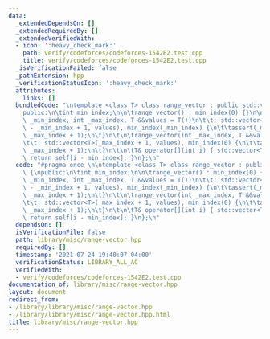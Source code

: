 ```yaml
---
data:
  _extendedDependsOn: []
  _extendedRequiredBy: []
  _extendedVerifiedWith:
  - icon: ':heavy_check_mark:'
    path: verify/codeforces/codeforces-1542E2.test.cpp
    title: verify/codeforces/codeforces-1542E2.test.cpp
  _isVerificationFailed: false
  _pathExtension: hpp
  _verificationStatusIcon: ':heavy_check_mark:'
  attributes:
    links: []
  bundledCode: "\ntemplate <class T> class range_vector : public std::vector<T> {\n\
    public:\n\tint min_index;\n\n\trange_vector() : min_index(0) {}\n\n\trange_vector(int\
    \ _min_index, int _max_index, T &&values = T())\n\t\t: std::vector<T>(_max_index\
    \ - _min_index + 1, values), min_index(_min_index) {\n\t\tassert(_min_index <=\
    \ _max_index + 1);\n\t}\n\t\n\trange_vector(int _max_index, T &&values = T())\n\
    \t\t: std::vector<T>(_max_index + 1, values), min_index(0) {\n\t\tassert(0 <=\
    \ _max_index + 1);\n\t}\n\t\n\tT& operator[](int i) { std::vector<T> &self = *this;\
    \ return self[i - min_index]; }\n};\n"
  code: "#pragma once \n\ntemplate <class T> class range_vector : public std::vector<T>\
    \ {\npublic:\n\tint min_index;\n\n\trange_vector() : min_index(0) {}\n\n\trange_vector(int\
    \ _min_index, int _max_index, T &&values = T())\n\t\t: std::vector<T>(_max_index\
    \ - _min_index + 1, values), min_index(_min_index) {\n\t\tassert(_min_index <=\
    \ _max_index + 1);\n\t}\n\t\n\trange_vector(int _max_index, T &&values = T())\n\
    \t\t: std::vector<T>(_max_index + 1, values), min_index(0) {\n\t\tassert(0 <=\
    \ _max_index + 1);\n\t}\n\t\n\tT& operator[](int i) { std::vector<T> &self = *this;\
    \ return self[i - min_index]; }\n};\n"
  dependsOn: []
  isVerificationFile: false
  path: library/misc/range-vector.hpp
  requiredBy: []
  timestamp: '2021-07-24 19:40:07-04:00'
  verificationStatus: LIBRARY_ALL_AC
  verifiedWith:
  - verify/codeforces/codeforces-1542E2.test.cpp
documentation_of: library/misc/range-vector.hpp
layout: document
redirect_from:
- /library/library/misc/range-vector.hpp
- /library/library/misc/range-vector.hpp.html
title: library/misc/range-vector.hpp
---
```

